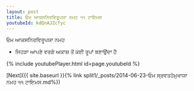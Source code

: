 ```yaml
---
layout: post
title: ਓਮ ਆਕਸਨਿਰਵਿਰੂਪਯਾ ਨਮਹ ੧੧ ਟਾਇਮਸ
youtubeId: kdQnAJZcfyc
---
```

 
 
 ਓਮ ਆਕਸਨਿਰਵਿਰੂਪਯਾ ਨਮਹ  
 
 -  ਜਿਹੜਾ ਆਪਣੇ ਵਰਗੇ ਅਕਾਸ਼ ਤੋਂ ਕਈ ਰੂਪਾਂ ਬਣਾਉਂਦਾ ਹੈ 
 
  
 
  
 
 
 
 
 
 


{% include youtubePlayer.html id=page.youtubeId %}
 
[Next]({{ site.baseurl }}{% link  split1/_posts/2014-06-23-ਓਮ ਸ੍ਰਵਤਹੋਮੁਖਾਯਾ ਨਮਹ ੧੧ ਟਾਇਮਸ.md%})
 
